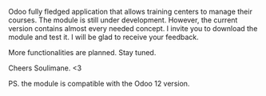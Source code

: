 Odoo fully fledged application that allows training centers to manage their courses.
The module is still under development. However, the current version contains almost every needed concept. I invite you to download the module and test it. I will be glad to receive your feedback.

More functionalities are planned. Stay tuned.

Cheers Soulimane. <3

PS. the module is compatible with the Odoo 12 version.
